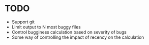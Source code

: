 TODO
====

* Support git
* Limit output to N most buggy files
* Control bugginess calculation based on severity of bugs
* Some way of controlling the impact of recency on the calculation

